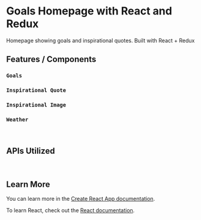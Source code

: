 # Goals Homepage with React and Redux

Homepage showing goals and inspirational quotes. Built with React + Redux

## Features / Components

### `Goals`
### `Inspirational Quote`
### `Inspirational Image`
### `Weather`
&nbsp;

## APIs Utilized


&nbsp;
## Learn More

You can learn more in the [Create React App documentation](https://facebook.github.io/create-react-app/docs/getting-started).

To learn React, check out the [React documentation](https://reactjs.org/).
